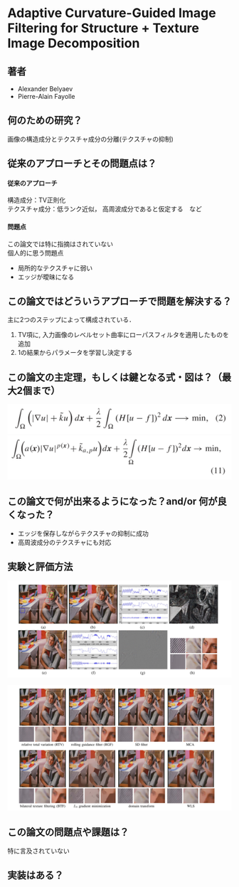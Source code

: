 # Adaptive Curvature-Guided Image Filtering for Structure + Texture Image Decomposition

## 著者
- Alexander Belyaev
- Pierre-Alain Fayolle

## 何のための研究？
画像の構造成分とテクスチャ成分の分離(テクスチャの抑制)

## 従来のアプローチとその問題点は？
#### 従来のアプローチ
構造成分：TV正則化  
テクスチャ成分：低ランク近似， 高周波成分であると仮定する　など  

#### 問題点
この論文では特に指摘はされていない  
個人的に思う問題点  
- 局所的なテクスチャに弱い  
- エッジが曖昧になる

## この論文ではどういうアプローチで問題を解決する？
主に2つのステップによって構成されている．  

1. TV項に, 入力画像のレベルセット曲率にローパスフィルタを適用したものを追加
2. 1の結果からパラメータを学習し決定する

## この論文の主定理，もしくは鍵となる式・図は？（最大2個まで）
![](https://github.com/hiran0/images/blob/master/main_f2.png)
![](https://github.com/hiran0/images/blob/master/main_f11.png)

## この論文で何が出来るようになった？and/or 何が良くなった？　
- エッジを保存しながらテクスチャの抑制に成功
- 高周波成分のテクスチャにも対応

## 実験と評価方法
![](https://github.com/hiran0/images/blob/master/%E3%82%B9%E3%82%AF%E3%83%AA%E3%83%BC%E3%83%B3%E3%82%B7%E3%83%A7%E3%83%83%E3%83%88%202020-06-16%200.31.12.png)


![](https://github.com/hiran0/images/blob/master/%E3%82%B9%E3%82%AF%E3%83%AA%E3%83%BC%E3%83%B3%E3%82%B7%E3%83%A7%E3%83%83%E3%83%88%202020-06-16%200.31.29.png)
## この論文の問題点や課題は？
特に言及されていない

## 実装はある？

